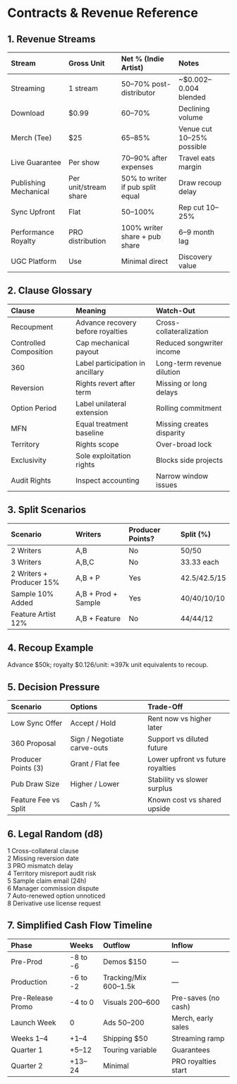 # Contracts & Revenue Reference

## 1. Revenue Streams
| Stream | Gross Unit | Net % (Indie Artist) | Notes |
| :---- | :---- | :---- | :---- |
| Streaming | 1 stream | 50–70% post-distributor | ~$0.002–0.004 blended |
| Download | $0.99 | 60–70% | Declining volume |
| Merch (Tee) | $25 | 65–85% | Venue cut 10–25% possible |
| Live Guarantee | Per show | 70–90% after expenses | Travel eats margin |
| Publishing Mechanical | Per unit/stream share | 50% to writer if pub split equal | Draw recoup delay |
| Sync Upfront | Flat | 50–100% | Rep cut 10–25% |
| Performance Royalty | PRO distribution | 100% writer share + pub share | 6–9 month lag |
| UGC Platform | Use | Minimal direct | Discovery value |

## 2. Clause Glossary
| Clause | Meaning | Watch-Out |
| :---- | :---- | :---- |
| Recoupment | Advance recovery before royalties | Cross-collateralization |
| Controlled Composition | Cap mechanical payout | Reduced songwriter income |
| 360 | Label participation in ancillary | Long-term revenue dilution |
| Reversion | Rights revert after term | Missing or long delays |
| Option Period | Label unilateral extension | Rolling commitment |
| MFN | Equal treatment baseline | Missing creates disparity |
| Territory | Rights scope | Over-broad lock |
| Exclusivity | Sole exploitation rights | Blocks side projects |
| Audit Rights | Inspect accounting | Narrow window issues |

## 3. Split Scenarios
| Scenario | Writers | Producer Points? | Split (%) |
| :---- | :---- | :---- | :---- |
| 2 Writers | A,B | No | 50/50 |
| 3 Writers | A,B,C | No | 33.33 each |
| 2 Writers + Producer 15% | A,B + P | Yes | 42.5/42.5/15 |
| Sample 10% Added | A,B + Prod + Sample | Yes | 40/40/10/10 |
| Feature Artist 12% | A,B + Feature | No | 44/44/12 |

## 4. Recoup Example
Advance $50k; royalty $0.126/unit: ≈397k unit equivalents to recoup.

## 5. Decision Pressure
| Scenario | Options | Trade-Off |
| :---- | :---- | :---- |
| Low Sync Offer | Accept / Hold | Rent now vs higher later |
| 360 Proposal | Sign / Negotiate carve-outs | Support vs diluted future |
| Producer Points (3) | Grant / Flat fee | Lower upfront vs future royalties |
| Pub Draw Size | Higher / Lower | Stability vs slower surplus |
| Feature Fee vs Split | Cash / % | Known cost vs shared upside |

## 6. Legal Random (d8)
1 Cross-collateral clause  
2 Missing reversion date  
3 PRO mismatch delay  
4 Territory misreport audit risk  
5 Sample claim email (24h)  
6 Manager commission dispute  
7 Auto-renewed option unnoticed  
8 Derivative use license request  

## 7. Simplified Cash Flow Timeline
| Phase | Weeks | Outflow | Inflow |
| :---- | :---- | :---- | :---- |
| Pre-Prod | -8 to -6 | Demos $150 | — |
| Production | -6 to -2 | Tracking/Mix $600–$1.5k | — |
| Pre-Release Promo | -4 to 0 | Visuals $200–$600 | Pre-saves (no cash) |
| Launch Week | 0 | Ads $50–$200 | Merch, early sales |
| Weeks 1–4 | +1–4 | Shipping $50 | Streaming ramp |
| Quarter 1 | +5–12 | Touring variable | Guarantees |
| Quarter 2 | +13–24 | Minimal | PRO royalties start |